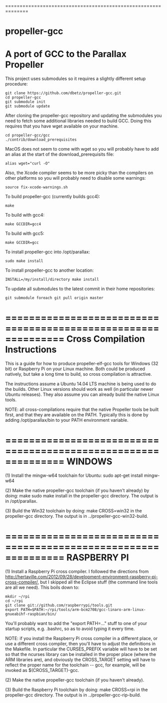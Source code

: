 ==============================================================
# propeller-gcc
A port of GCC to the Parallax Propeller
==============================================================

This project uses submodules so it requires a slightly different setup procedure:

    git clone https://github.com/dbetz/propeller-gcc.git
    cd propeller-gcc
    git submodule init
    git submodule update

After cloning the propeller-gcc repository and updating the submodules you need to
fetch some additional libraries needed to build GCC. Doing this requires that you
have wget available on your machine.

    cd propeller-gcc/gcc
    ./contrib/download_prerequisites

MacOS does not seem to come with wget so you will probably have to add an alias
at the start of the download_prerequisits file:

    alias wget="curl -O"

Also, the Xcode compiler seems to be more picky than the compilers on other platforms
so you will probably need to disable some warnings:

    source fix-xcode-warnings.sh
    
To build propeller-gcc (currently builds gcc4):

    make
    
To build with gcc4:

    make GCCDIR=gcc4

To build with gcc5:

    make GCCDIR=gcc

To install propeller-gcc into /opt/parallax:

    sudo make install
    
To install propeller-gcc to another location:

    INSTALL=/my/install/directory make install
    
To update all submodules to the latest commit in their home repositories:

    git submodule foreach git pull origin master
    
==============================================================
Cross Compilation Instructions
==============================================================

This is a guide for how to produce propeller-elf-gcc tools for 
Windows (32 bit) or Raspberry Pi on your Linux machine. Both could
be produced natively, but take a long time to build, so cross compilation
is attractive.

The instructions assume a Ubuntu 14.04 LTS machine is being used to do
the builds. Other Linux versions should work as well (in particular newer
Ubuntu releases). They also assume you can already build the native
Linux tools.

NOTE: all cross-compilations require that the native Propeller tools be
built first, and that they are available on the PATH. Typically this is
done by adding /opt/parallax/bin to your PATH environment variable.

==============================================================
WINDOWS
==============================================================

(1) Install the mingw-w64 toolchain for Ubuntu:
    sudo apt-get install mingw-w64

(2) Make the native propeller-gcc toolchain (if you haven't already) by doing:
    make
    sudo make install
in the propeller-gcc directory. The output is in /opt/parallax.

(3) Build the Win32 toolchain by doing:
    make CROSS=win32
in the propeller-gcc directory. The output is in ../propeller-gcc-win32-build.

==============================================================
RASPBERRY PI
==============================================================

(1) Install a Raspberry Pi cross compiler. I followed the directions from
http://hertaville.com/2012/09/28/development-environment-raspberry-pi-cross-compiler/,
but I skipped all the Eclipse stuff (the command line tools are all 
we need). This boils down to:

    mkdir ~/rpi
    cd ~/rpi
    git clone git://github.com/raspberrypi/tools.git
    export PATH=$PATH:~/rpi/tools/arm-bcm2708/gcc-linaro-arm-linux-gnueabihf-raspbian/bin/

You'll probably want to add the "export PATH=..." stuff to one of your
startup scripts, e.g. .bashrc, so as to avoid typing it every time.

NOTE: if you install the Raspberry Pi cross compiler in a different place,
or use a different cross compiler, then you'll have to adjust the
definitions in the Makefile. In particular the CURSES_PREFIX variable will
have to be set so that the ncurses library can be installed in the proper
place (where the ARM libraries are), and obviously the CROSS_TARGET setting
will have to reflect the proper name for the toolchain -- gcc, for example,
will be invoked as $(CROSS_TARGET)-gcc.

(2) Make the native propeller-gcc toolchain (if you haven't already).

(3) Build the Raspberry Pi toolchain by doing:
    make CROSS=rpi
in the propeller-gcc directory. The output is in ../propeller-gcc-rip-build.
